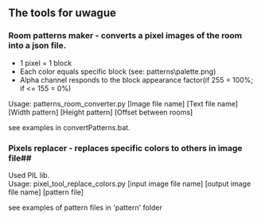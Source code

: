 ## The tools for uwague ##
### Room patterns maker -  converts a pixel images of the room into a json file. ###
 
 * 1 pixel = 1 block
 * Each color equals specific block (see: patterns\palette.png)
 * Alpha channel responds to the block appearance factor(if 255 = 100%; if <= 155 = 0%)
 
 Usage: patterns_room_converter.py [Image file name] [Text file name] [Width pattern] [Height pattern] [Offset between rooms]

see examples in convertPatterns.bat.

  ### Pixels replacer - replaces specific colors to others in image file##
Used PIL lib.\
Usage: pixel_tool_replace_colors.py [input image file name] [output image file name] [pattern file]

see examples of pattern files in 'pattern' folder
